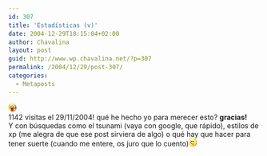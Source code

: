 ```yaml
---
id: 307
title: 'Estadísticas (v)'
date: 2004-12-29T18:15:04+02:00
author: Chavalina
layout: post
guid: http://www.wp.chavalina.net/?p=307
permalink: /2004/12/29/post-307/
categories:
  - Metaposts
---
```

![emo](/imagenes/emoticonos/ojosaltones.gif)  
1142 visitas el 29/11/2004! qué he hecho yo para merecer esto? **gracias!**  
Y con b&uacute;squedas como el tsunami (vaya con google, que rápido), estilos de xp (me alegra de que ese post sirviera de algo) o qué hay que hacer para tener suerte (cuando me entere, os juro que lo cuento)![emo](/imagenes/emoticonos/guino.gif)
